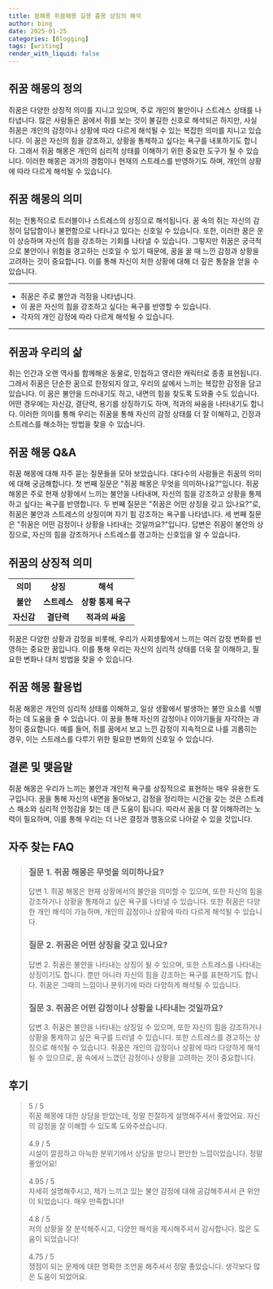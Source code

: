 ```yaml
---
title: 꿈해몽 쥐꿈해몽 길몽 흉몽 상징의 해석
author: bing
date: 2025-01-25
categories: [Blogging]
tags: [writing]
render_with_liquid: false
---
```



<h2 id='쥐꿈_해몽의_정의'>쥐꿈 해몽의 정의</h2>

<p>쥐꿈은 다양한 상징적 의미를 지니고 있으며, 주로 개인의 불안이나 스트레스 상태를 나타냅니다. 많은 사람들은 꿈에서 쥐를 보는 것이 불길한 신호로 해석되곤 하지만, 사실 쥐꿈은 개인의 감정이나 상황에 따라 다르게 해석될 수 있는 복잡한 의미를 지니고 있습니다. 이 꿈은 자신의 힘을 강조하고, 상황을 통제하고 싶다는 욕구를 내포하기도 합니다. 그래서 쥐꿈 해몽은 개인의 심리적 상태를 이해하기 위한 중요한 도구가 될 수 있습니다. 이러한 해몽은 과거의 경험이나 현재의 스트레스를 반영하기도 하며, 개인의 상황에 따라 다르게 해석될 수 있습니다.</p>

<h2 id='쥐꿈_해몽의_의미'>쥐꿈 해몽의 의미</h2>

<p>쥐는 전통적으로 트러블이나 스트레스의 상징으로 해석됩니다. 꿈 속의 쥐는 자신의 감정이 답답함이나 불편함으로 나타나고 있다는 신호일 수 있습니다. 또한, 이러한 꿈은 운이 상승하며 자신의 힘을 강조하는 기회를 나타낼 수 있습니다. 그렇지만 쥐꿈은 궁극적으로 불안이나 위험을 경고하는 신호일 수 있기 때문에, 꿈을 꿀 때 느낀 감정과 상황을 고려하는 것이 중요합니다. 이를 통해 자신이 처한 상황에 대해 더 깊은 통찰을 얻을 수 있습니다.</p>

<hr />

<ul>
    <li>쥐꿈은 주로 불안과 걱정을 나타냅니다.</li>
    <li>이 꿈은 자신의 힘을 강조하고 싶다는 욕구를 반영할 수 있습니다.</li>
    <li>각자의 개인 감정에 따라 다르게 해석될 수 있습니다.</li>
</ul>

<hr />

<h2 id='쥐꿈과_우리의_삶'>쥐꿈과 우리의 삶</h2>

<p>쥐는 인간과 오랜 역사를 함께해온 동물로, 민첩하고 영리한 캐릭터로 종종 표현됩니다. 그래서 쥐꿈은 단순한 꿈으로 한정되지 않고, 우리의 삶에서 느끼는 복잡한 감정을 담고 있습니다. 이 꿈은 불안을 드러내기도 하고, 내면의 힘을 찾도록 도와줄 수도 있습니다. 어떤 경우에는 자신감, 결단력, 용기를 상징하기도 하며, 적과의 싸움을 나타내기도 합니다. 이러한 의미를 통해 우리는 쥐꿈을 통해 자신의 감정 상태를 더 잘 이해하고, 긴장과 스트레스를 해소하는 방법을 찾을 수 있습니다.</p>

<h2 id='쥐꿈_해몽_QNA'>쥐꿈 해몽 Q&A</h2>

<p>쥐꿈 해몽에 대해 자주 묻는 질문들을 모아 보았습니다. 대다수의 사람들은 쥐꿈의 의미에 대해 궁금해합니다. 첫 번째 질문은 "쥐꿈 해몽은 무엇을 의미하나요?"입니다. 쥐꿈 해몽은 주로 현재 상황에서 느끼는 불안을 나타내며, 자신의 힘을 강조하고 상황을 통제하고 싶다는 욕구를 반영합니다. 두 번째 질문은 "쥐꿈은 어떤 상징을 갖고 있나요?"로, 쥐꿈은 불안과 스트레스의 상징이며 자기 힘 강조하는 욕구를 나타냅니다. 세 번째 질문은 "쥐꿈은 어떤 감정이나 상황을 나타내는 것일까요?"입니다. 답변은 쥐꿈이 불안의 상징으로, 자신의 힘을 강조하거나 스트레스를 경고하는 신호임을 알 수 있습니다.</p>

<h2 id='쥐꿈의_상징적_의미'>쥐꿈의 상징적 의미</h2>

<table>
    <tr>
        <td style="text-align: center; height: 17px;"><b>의미</b></td>
        <td style="text-align: center; height: 17px;"><b>상징</b></td>
        <td style="text-align: center; height: 17px;"><b>해석</b></td>
    </tr>
    <tr>
        <td style="text-align: center; height: 17px;"><b>불안</b></td>
        <td style="text-align: center; height: 17px;"><b>스트레스</b></td>
        <td style="text-align: center; height: 17px;"><b>상황 통제 욕구</b></td>
    </tr>
    <tr>
        <td style="text-align: center; height: 17px;"><b>자신감</b></td>
        <td style="text-align: center; height: 17px;"><b>결단력</b></td>
        <td style="text-align: center; height: 17px;"><b>적과의 싸움</b></td>
    </tr>
</table>

<p>쥐꿈은 다양한 상황과 감정을 비롯해, 우리가 사회생활에서 느끼는 여러 감정 변화를 반영하는 중요한 꿈입니다. 이를 통해 우리는 자신의 심리적 상태를 더욱 잘 이해하고, 필요한 변화나 대처 방법을 찾을 수 있습니다.</p>

<h2 id='쥐꿈_해몽_활용법'>쥐꿈 해몽 활용법</h2>

<p>쥐꿈 해몽은 개인의 심리적 상태를 이해하고, 일상 생활에서 발생하는 불안 요소를 식별하는 데 도움을 줄 수 있습니다. 이 꿈을 통해 자신의 감정이나 이야기들을 자각하는 과정이 중요합니다. 예를 들어, 쥐를 꿈에서 보고 느낀 감정이 지속적으로 나를 괴롭히는 경우, 이는 스트레스를 다루기 위한 필요한 변화의 신호일 수 있습니다.</p>

<h2 id='결론_및_맺음말'>결론 및 맺음말</h2>

<p>쥐꿈 해몽은 우리가 느끼는 불안과 개인적 욕구를 상징적으로 표현하는 매우 유용한 도구입니다. 꿈을 통해 자신의 내면을 돌아보고, 감정을 정리하는 시간을 갖는 것은 스트레스 해소와 심리적 안정감을 찾는 데 큰 도움이 됩니다. 따라서 꿈을 더 잘 이해하려는 노력이 필요하며, 이를 통해 우리는 더 나은 결정과 행동으로 나아갈 수 있을 것입니다.</p>


<h2 id='자주_찾는_FAQ'>자주 찾는 FAQ</h2>
<div itemscope="" itemtype="https://schema.org/FAQPage"> 
<blockquote> 
<div itemscope="" itemprop="mainEntity" itemtype="https://schema.org/Question"> 
<h3 itemprop="name">질문 1. 쥐꿈 해몽은 무엇을 의미하나요?</h3> 
<div itemscope="" itemprop="acceptedAnswer" itemtype="https://schema.org/Answer"> 
<span itemprop="text"> 
<p>답변 1. 쥐꿈 해몽은 현재 상황에서의 불안을 의미할 수 있으며, 또한 자신의 힘을 강조하거나 상황을 통제하고 싶은 욕구를 나타낼 수 있습니다. 또한 쥐꿈은 다양한 개인 해석이 가능하며, 개인의 감정이나 상황에 따라 다르게 해석될 수 있습니다.</p> 
</span> 
</div> 
</div> 

<div itemscope="" itemprop="mainEntity" itemtype="https://schema.org/Question"> 
<h3 itemprop="name">질문 2. 쥐꿈은 어떤 상징을 갖고 있나요?</h3> 
<div itemscope="" itemprop="acceptedAnswer" itemtype="https://schema.org/Answer"> 
<span itemprop="text"> 
<p>답변 2. 쥐꿈은 불안을 나타내는 상징이 될 수 있으며, 또한 스트레스를 나타내는 상징이기도 합니다. 뿐만 아니라 자신의 힘을 강조하는 욕구를 표현하기도 합니다. 쥐꿈은 그때의 느낌이나 분위기에 따라 다양하게 해석될 수 있습니다.</p> 
</span> 
</div> 
</div> 

<div itemscope="" itemprop="mainEntity" itemtype="https://schema.org/Question"> 
<h3 itemprop="name">질문 3. 쥐꿈은 어떤 감정이나 상황을 나타내는 것일까요?</h3> 
<div itemscope="" itemprop="acceptedAnswer" itemtype="https://schema.org/Answer"> 
<span itemprop="text"> 
<p>답변 3. 쥐꿈은 불안을 나타내는 상징일 수 있으며, 또한 자신의 힘을 강조하거나 상황을 통제하고 싶은 욕구를 드러낼 수 있습니다. 또한 스트레스를 경고하는 상징으로 해석될 수 있습니다. 쥐꿈은 개인의 감정이나 상황에 따라 다양하게 해석될 수 있으므로, 꿈 속에서 느꼈던 감정이나 상황을 고려하는 것이 중요합니다.</p> 
</span> 
</div> 
</div> 
</blockquote> 
</div>
<h2 id='후기'>후기</h2>
<div itemscope itemtype="https://schema.org/Product">
  <blockquote>
  <div itemprop="review" itemscope itemtype="https://schema.org/Review">
      <div itemprop="reviewRating" itemscope itemtype="https://schema.org/Rating"> <span itemprop="ratingValue">5</span> / <span itemprop="bestRating">5</span> </div>
      <span itemprop="reviewBody">쥐꿈 해몽에 대한 상담을 받았는데, 정말 친절하게 설명해주셔서 좋았어요. 자신의 감정을 잘 이해할 수 있도록 도와주셨습니다.</span>
  </div>
  <br>
  <div itemprop="review" itemscope itemtype="https://schema.org/Review">
      <div itemprop="reviewRating" itemscope itemtype="https://schema.org/Rating"> <span itemprop="ratingValue">4.9</span> / <span itemprop="bestRating">5</span> </div>
      <span itemprop="reviewBody">시설이 깔끔하고 아늑한 분위기에서 상담을 받으니 편안한 느낌이었습니다. 정말 좋았어요!</span>
  </div>
  <br>
  <div itemprop="review" itemscope itemtype="https://schema.org/Review">
      <div itemprop="reviewRating" itemscope itemtype="https://schema.org/Rating"> <span itemprop="ratingValue">4.95</span> / <span itemprop="bestRating">5</span> </div>
      <span itemprop="reviewBody">자세히 설명해주시고, 제가 느끼고 있는 불안 감정에 대해 공감해주셔서 큰 위안이 되었습니다. 매우 만족합니다!</span>
  </div>
  <br>
  <div itemprop="review" itemscope itemtype="https://schema.org/Review">
      <div itemprop="reviewRating" itemscope itemtype="https://schema.org/Rating"> <span itemprop="ratingValue">4.8</span> / <span itemprop="bestRating">5</span> </div>
      <span itemprop="reviewBody">저의 상황을 잘 분석해주시고, 다양한 해석을 제시해주셔서 감사합니다. 많은 도움이 되었습니다!</span>
  </div>
  <br>
  <div itemprop="review" itemscope itemtype="https://schema.org/Review">
      <div itemprop="reviewRating" itemscope itemtype="https://schema.org/Rating"> <span itemprop="ratingValue">4.75</span> / <span itemprop="bestRating">5</span> </div>
      <span itemprop="reviewBody">쟁점이 되는 문제에 대한 명확한 조언을 해주셔서 정말 좋았습니다. 생각보다 많은 도움이 되었어요.</span>
  </div>
  </blockquote>
</div>
